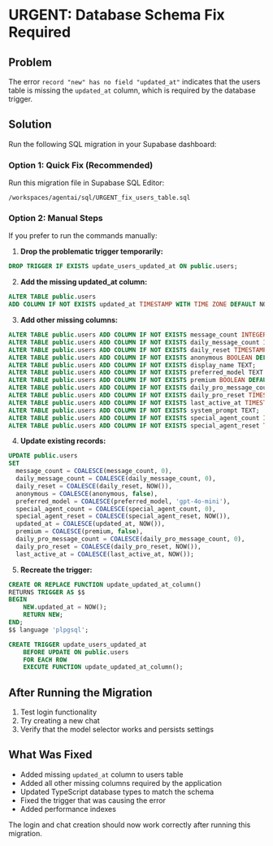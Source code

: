 # URGENT: Database Schema Fix Required

## Problem
The error `record "new" has no field "updated_at"` indicates that the users table is missing the `updated_at` column, which is required by the database trigger.

## Solution
Run the following SQL migration in your Supabase dashboard:

### Option 1: Quick Fix (Recommended)
Run this migration file in Supabase SQL Editor:
```
/workspaces/agentai/sql/URGENT_fix_users_table.sql
```

### Option 2: Manual Steps
If you prefer to run the commands manually:

1. **Drop the problematic trigger temporarily:**
```sql
DROP TRIGGER IF EXISTS update_users_updated_at ON public.users;
```

2. **Add the missing updated_at column:**
```sql
ALTER TABLE public.users 
ADD COLUMN IF NOT EXISTS updated_at TIMESTAMP WITH TIME ZONE DEFAULT NOW();
```

3. **Add other missing columns:**
```sql
ALTER TABLE public.users ADD COLUMN IF NOT EXISTS message_count INTEGER DEFAULT 0;
ALTER TABLE public.users ADD COLUMN IF NOT EXISTS daily_message_count INTEGER DEFAULT 0;
ALTER TABLE public.users ADD COLUMN IF NOT EXISTS daily_reset TIMESTAMP WITH TIME ZONE DEFAULT NOW();
ALTER TABLE public.users ADD COLUMN IF NOT EXISTS anonymous BOOLEAN DEFAULT FALSE;
ALTER TABLE public.users ADD COLUMN IF NOT EXISTS display_name TEXT;
ALTER TABLE public.users ADD COLUMN IF NOT EXISTS preferred_model TEXT DEFAULT 'gpt-4o-mini';
ALTER TABLE public.users ADD COLUMN IF NOT EXISTS premium BOOLEAN DEFAULT FALSE;
ALTER TABLE public.users ADD COLUMN IF NOT EXISTS daily_pro_message_count INTEGER DEFAULT 0;
ALTER TABLE public.users ADD COLUMN IF NOT EXISTS daily_pro_reset TIMESTAMP WITH TIME ZONE DEFAULT NOW();
ALTER TABLE public.users ADD COLUMN IF NOT EXISTS last_active_at TIMESTAMP WITH TIME ZONE DEFAULT NOW();
ALTER TABLE public.users ADD COLUMN IF NOT EXISTS system_prompt TEXT;
ALTER TABLE public.users ADD COLUMN IF NOT EXISTS special_agent_count INTEGER DEFAULT 0;
ALTER TABLE public.users ADD COLUMN IF NOT EXISTS special_agent_reset TIMESTAMP WITH TIME ZONE DEFAULT NOW();
```

4. **Update existing records:**
```sql
UPDATE public.users 
SET 
  message_count = COALESCE(message_count, 0),
  daily_message_count = COALESCE(daily_message_count, 0),
  daily_reset = COALESCE(daily_reset, NOW()),
  anonymous = COALESCE(anonymous, false),
  preferred_model = COALESCE(preferred_model, 'gpt-4o-mini'),
  special_agent_count = COALESCE(special_agent_count, 0),
  special_agent_reset = COALESCE(special_agent_reset, NOW()),
  updated_at = COALESCE(updated_at, NOW()),
  premium = COALESCE(premium, false),
  daily_pro_message_count = COALESCE(daily_pro_message_count, 0),
  daily_pro_reset = COALESCE(daily_pro_reset, NOW()),
  last_active_at = COALESCE(last_active_at, NOW());
```

5. **Recreate the trigger:**
```sql
CREATE OR REPLACE FUNCTION update_updated_at_column()
RETURNS TRIGGER AS $$
BEGIN
    NEW.updated_at = NOW();
    RETURN NEW;
END;
$$ language 'plpgsql';

CREATE TRIGGER update_users_updated_at
    BEFORE UPDATE ON public.users
    FOR EACH ROW
    EXECUTE FUNCTION update_updated_at_column();
```

## After Running the Migration
1. Test login functionality
2. Try creating a new chat
3. Verify that the model selector works and persists settings

## What Was Fixed
- Added missing `updated_at` column to users table
- Added all other missing columns required by the application
- Updated TypeScript database types to match the schema
- Fixed the trigger that was causing the error
- Added performance indexes

The login and chat creation should now work correctly after running this migration.
